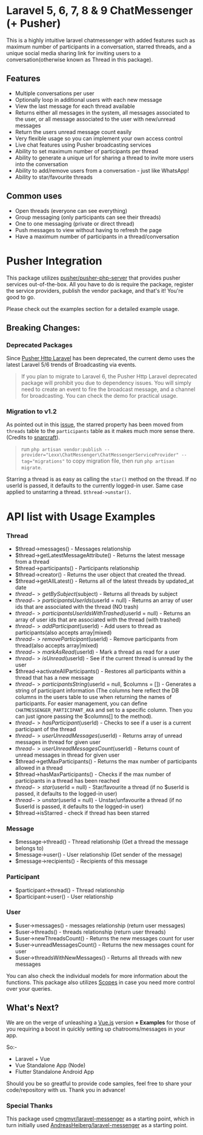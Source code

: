 # Laravel 5, 6, 7, 8 & 9 ChatMessenger (+ Pusher)

This is a highly intuitive laravel chatmessenger with added features such as maximum number of participants in a conversation, starred threads, and a unique social media sharing link for inviting users to a conversation(otherwise known as Thread in this package).

## Features

- Multiple conversations per user
- Optionally loop in additional users with each new message
- View the last message for each thread available
- Returns either all messages in the system, all messages associated to the user, or all message associated to the user with new/unread messages
- Return the users unread message count easily
- Very flexible usage so you can implement your own access control
- Live chat features using Pusher broadcasting services
- Ability to set maximum number of participants per thread
- Ability to generate a unique url for sharing a thread to invite more users into the conversation
- Ability to add/remove users from a conversation - just like WhatsApp!
- Ability to star/favourite threads

## Common uses

- Open threads (everyone can see everything)
- Group messaging (only participants can see their threads)
- One to one messaging (private or direct thread)
- Push messages to view without having to refresh the page
- Have a maximum number of participants in a thread/conversation

# Pusher Integration

This package utilizes [pusher/pusher-php-server](https://github.com/pusher/pusher-php-server)
that provides pusher services out-of-the-box. All you have to do is require the package, register the service providers, publish the vendor package, and that's it! You're good to go.

Please check out the examples section for a detailed example usage.

## Breaking Changes:

### Deprecated Packages

Since [Pusher Http Laravel](https://github.com/pusher/pusher-http-laravel) has been deprecated, the current
demo uses the latest Laravel 5/6 trends of Broadcasting via events.

> If you plan to migrate to Laravel 6, the Pusher Http Laravel deprecated package will prohibit you due to dependency issues.
> You will simply need to create an event to fire the broadcast message, and a channel for broadcasting. You can check the demo
> for practical usage.

### Migration to v1.2

As pointed out in this [issue](https://github.com/lexxyungcarter/laravel-5-messenger/issues/10#issue-471480046), the starred
property has been moved from `threads` table to the `participants` table as it makes much more sense there.
(Credits to [snarcraft](https://github.com/snarcraft)).

> run `php artisan vendor:publish --provider="Lexx\ChatMessenger\ChatMessengerServiceProvider" --tag="migrations"` to copy migration file,
> then run `php artisan migrate`.

Starring a thread is as easy as calling the `star()` method on the thread. If no userId is passed, it defaults to the currently logged-in user.
Same case applied to unstarring a thread. `$thread->unstar()`.

# API list with Usage Examples

### Thread

- $thread->messages() - Messages relationship
- $thread->getLatestMessageAttribute() - Returns the latest message from a thread
- $thread->participants() - Participants relationship
- $thread->creator() - Returns the user object that created the thread.
- $thread->getAllLatest() - Returns all of the latest threads by updated_at date
- $thread->getBySubject($subject) - Returns all threads by subject
- $thread->participantsUserIds($userId = null) - Returns an array of user ids that are associated with the thread (NO trash)
- $thread->participantsUserIdsWithTrashed($userId = null) - Returns an array of user ids that are associated with the thread (with trashed)
- $thread->addParticipant($userId) - Add users to thread as participants(also accepts array|mixed)
- $thread->removeParticipant($userId) - Remove participants from thread(also accepts array|mixed)
- $thread->markAsRead($userId) - Mark a thread as read for a user
- $thread->isUnread($userId) - See if the current thread is unread by the user
- $thread->activateAllParticipants() - Restores all participants within a thread that has a new message
- $thread->participantsString($userId = null, $columns = []) - Generates a string of participant information (The columns here reflect the DB columns in the users table to use when returning the names of participants. For easier management, you can define `CHATMESSENGER_PARTICIPANT_AKA` and set to a specific column. Then you can just ignore passing the $columns[] to the method).
- $thread->hasParticipant($userId) - Checks to see if a user is a current participant of the thread
- $thread->userUnreadMessages($userId) - Returns array of unread messages in thread for given user
- $thread->userUnreadMessagesCount($userId) - Returns count of unread messages in thread for given user
- $thread->getMaxParticipants() - Returns the max number of participants allowed in a thread
- $thread->hasMaxParticipants() - Checks if the max number of participants in a thread has been reached
- $thread->star($userId = null) - Star/favourite a thread (if no $userId is passed, it defaults to the logged-in user)
- $thread->unstar($userId = null) - Unstar/unfavourite a thread (if no $userId is passed, it defaults to the logged-in user)
- $thread->isStarred - check if thread has been starred

### Message

- $message->thread() - Thread relationship (Get a thread the message belongs to)
- $message->user() - User relationship (Get sender of the message)
- $message->recipients() - Recipients of this message

### Participant

- $participant->thread() - Thread relationship
- $participant->user() - User relationship

### User

- $user->messages() - messages relationship (return user messages)
- $user->threads() - threads relationship (return user threads)
- $user->newThreadsCount() - Returns the new messages count for user
- $user->unreadMessagesCount() - Returns the new messages count for user
- $user->threadsWithNewMessages() - Returns all threads with new messages

You can also check the individual models for more information about the functions. This package also utilizes [Scopes](https://laravel.com/docs/5.5/eloquent#query-scopes) in case you need more control over your queries.

## What's Next?

We are on the verge of unleashing a [Vue.js](https://vuejs.org) version **+ Examples** for those of you requiring a boost in quickly setting up chatrooms/messages in your app.

So:-

- Laravel + Vue
- Vue Standalone App (Node)
- Flutter Standalone Android App

Should you be so greatful to provide code samples, feel free to share your code/repository with us. Thank you in advance!

### Special Thanks

This package used [cmgmyr/laravel-messenger](https://github.com/cmgmyr/laravel-messenger) as a starting point, which in turn initially used [AndreasHeiberg/laravel-messenger](https://github.com/AndreasHeiberg/laravel-messenger) as a starting point.

